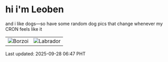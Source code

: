 # hi i'm Leoben

and i like dogs—so have some random dog pics that change whenever my CRON feels like it

|  |  |
|--------|----------|
| ![Borzoi](https://random-dog-vercel.vercel.app/api/random-borzoi?v=1759013236) | ![Labrador](https://random-dog-vercel.vercel.app/api/random-labrador?v=1759013236) |

Last updated: 2025-09-28 06:47 PHT
